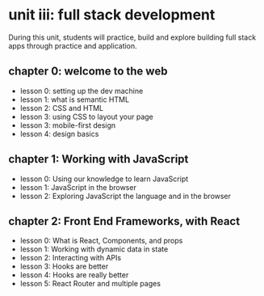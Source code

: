 # unit iii: full stack development

During this unit, students will practice, build and explore building full stack apps through practice and application.

## chapter 0: welcome to the web

- lesson 0: setting up the dev machine
- lesson 1: what is semantic HTML
- lesson 2: CSS and HTML
- lesson 3: using CSS to layout your page
- lesson 3: mobile-first design
- lesson 4: design basics

## chapter 1: Working with JavaScript

- lesson 0: Using our knowledge to learn JavaScript
- lesson 1: JavaScript in the browser
- lesson 2: Exploring JavaScript the language and in the browser

## chapter 2: Front End Frameworks, with React

- lesson 0: What is React, Components, and props
- lesson 1: Working with dynamic data in state
- lesson 2: Interacting with APIs
- lesson 3: Hooks are better
- lesson 4: Hooks are really better
- lesson 5: React Router and multiple pages

